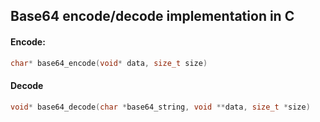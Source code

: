 ## Base64 encode/decode implementation in C

#### Encode:
```C
char* base64_encode(void* data, size_t size)
```

#### Decode
```C
void* base64_decode(char *base64_string, void **data, size_t *size)
```
